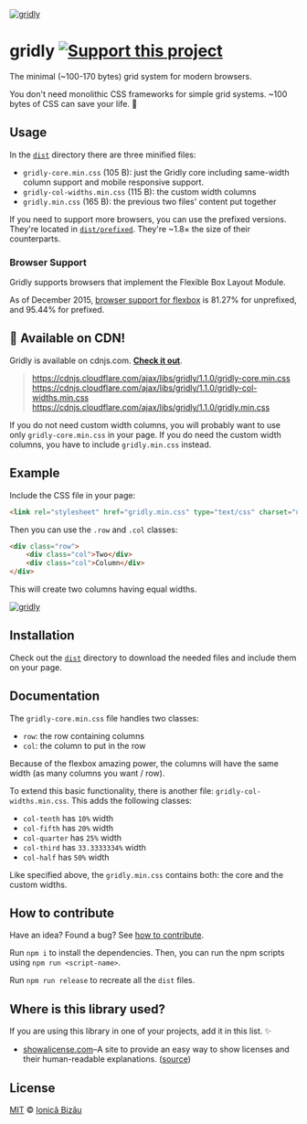 [![gridly](http://i.imgur.com/kPrOESX.png)](http://ionicabizau.github.io/gridly/example/)

# gridly [![Support this project][donate-now]][paypal-donations]

The minimal (~100-170 bytes) grid system for modern browsers.

You don't need monolithic CSS frameworks for simple grid systems. ~100 bytes of CSS can save your life. :dizzy:

## Usage

In the [`dist`](/dist) directory there are three minified files:

 - `gridly-core.min.css` (105 B): just the Gridly core including same-width column support and mobile responsive support.
 - `gridly-col-widths.min.css` (115 B): the custom width columns
 - `gridly.min.css` (165 B): the previous two files' content put together

If you need to support more browsers, you can use the prefixed versions. They're located in [`dist/prefixed`](/dist/prefixed). They're ~1.8× the size of their counterparts.

### Browser Support

Gridly supports browsers that implement the Flexible Box Layout Module.

As of December 2015, [browser support for flexbox](http://caniuse.com/#feat=flexbox) is 81.27% for unprefixed, and 95.44% for prefixed.

## :rocket: Available on CDN!

Gridly is available on cdnjs.com. [**Check it out**](https://cdnjs.com/libraries/gridly).

> https://cdnjs.cloudflare.com/ajax/libs/gridly/1.1.0/gridly-core.min.css
> https://cdnjs.cloudflare.com/ajax/libs/gridly/1.1.0/gridly-col-widths.min.css
> https://cdnjs.cloudflare.com/ajax/libs/gridly/1.1.0/gridly.min.css

If you do not need custom width columns, you will probably want to use only `gridly-core.min.css` in your page. If you do need the custom width columns, you have to include `gridly.min.css` instead.

## Example

Include the CSS file in your page:

```html
<link rel="stylesheet" href="gridly.min.css" type="text/css" charset="utf-8">
```

Then you can use the `.row` and `.col` classes:

```html
<div class="row">
    <div class="col">Two</div>
    <div class="col">Column</div>
</div>
```

This will create two columns having equal widths.

[![gridly](http://i.imgur.com/m4pwrnO.png)](http://ionicabizau.github.io/gridly/example/)

## Installation

Check out the [`dist`](/dist) directory to download the needed files and include them on your page.

## Documentation

The `gridly-core.min.css` file handles two classes:

 - `row`: the row containing columns
 - `col`: the column to put in the row

Because of the flexbox amazing power, the columns will have the same width (as many columns you want / row).

To extend this basic functionality, there is another file: `gridly-col-widths.min.css`. This adds the following classes:

 - `col-tenth` has `10%` width
 - `col-fifth` has `20%` width
 - `col-quarter` has `25%` width
 - `col-third` has `33.3333334%` width
 - `col-half` has `50%` width

Like specified above, the `gridly.min.css` contains both: the core and the custom widths.

## How to contribute
Have an idea? Found a bug? See [how to contribute][contributing].

Run `npm i` to install the dependencies. Then, you can run the npm scripts using `npm run <script-name>`.

Run `npm run release` to recreate all the `dist` files.

## Where is this library used?
If you are using this library in one of your projects, add it in this list. :sparkles:

 - [showalicense.com](http://showalicense.com/)–A site to provide an easy way to show licenses and their human-readable explanations. ([source](https://github.com/IonicaBizau/showalicense.com))

## License

[MIT][license] © [Ionică Bizău][website]

[paypal-donations]: https://www.paypal.com/cgi-bin/webscr?cmd=_s-xclick&hosted_button_id=RVXDDLKKLQRJW
[donate-now]: http://i.imgur.com/6cMbHOC.png

[license]: http://showalicense.com/?fullname=Ionic%C4%83%20Biz%C4%83u%20%3Cbizauionica%40gmail.com%3E%20(http%3A%2F%2Fionicabizau.net)&year=2015#license-mit
[website]: http://ionicabizau.net
[contributing]: /CONTRIBUTING.md
[docs]: /DOCUMENTATION.md
